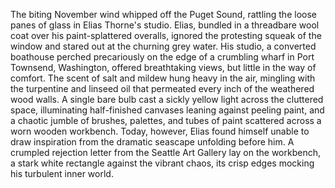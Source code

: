 The biting November wind whipped off the Puget Sound, rattling the loose panes of glass in Elias Thorne's studio.  Elias, bundled in a threadbare wool coat over his paint-splattered overalls, ignored the protesting squeak of the window and stared out at the churning grey water.  His studio, a converted boathouse perched precariously on the edge of a crumbling wharf in Port Townsend, Washington, offered breathtaking views, but little in the way of comfort.  The scent of salt and mildew hung heavy in the air, mingling with the turpentine and linseed oil that permeated every inch of the weathered wood walls.  A single bare bulb cast a sickly yellow light across the cluttered space, illuminating half-finished canvases leaning against peeling paint, and a chaotic jumble of brushes, palettes, and tubes of paint scattered across a worn wooden workbench.  Today, however, Elias found himself unable to draw inspiration from the dramatic seascape unfolding before him.  A crumpled rejection letter from the Seattle Art Gallery lay on the workbench, a stark white rectangle against the vibrant chaos, its crisp edges mocking his turbulent inner world.
